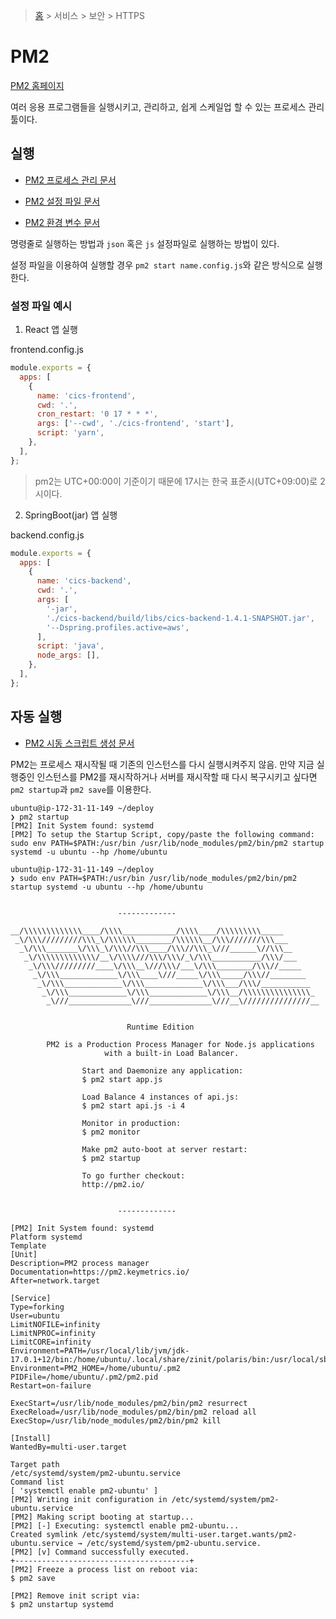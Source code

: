 > [홈](https://github.com/cics-system-team/dev-skills-for-junior-developer#서비스) > 서비스 > 보안 > HTTPS

# PM2

[PM2 홈페이지](https://pm2.keymetrics.io/)

여러 응용 프로그램들을 실행시키고, 관리하고, 쉽게 스케일업 할 수 있는 프로세스 관리 툴이다.

## 실행

- [PM2 프로세스 관리 문서](https://pm2.keymetrics.io/docs/usage/process-management/)

- [PM2 설정 파일 문서](https://pm2.keymetrics.io/docs/usage/application-declaration/)

- [PM2 환경 변수 문서](https://pm2.keymetrics.io/docs/usage/environment/)

명령줄로 실행하는 방법과 `json` 혹은 `js` 설정파일로 실행하는 방법이 있다.

설정 파일을 이용하여 실행할 경우 `pm2 start name.config.js`와 같은 방식으로 실행한다.

### 설정 파일 예시

1. React 앱 실행

frontend.config.js

```javascript
module.exports = {
  apps: [
    {
      name: 'cics-frontend',
      cwd: '.',
      cron_restart: '0 17 * * *',
      args: ['--cwd', './cics-frontend', 'start'],
      script: 'yarn',
    },
  ],
};
```

> pm2는 UTC+00:00이 기준이기 때문에 17시는 한국 표준시(UTC+09:00)로 2시이다.

2. SpringBoot(jar) 앱 실행

backend.config.js

```javascript
module.exports = {
  apps: [
    {
      name: 'cics-backend',
      cwd: '.',
      args: [
        '-jar',
        './cics-backend/build/libs/cics-backend-1.4.1-SNAPSHOT.jar',
        '--Dspring.profiles.active=aws',
      ],
      script: 'java',
      node_args: [],
    },
  ],
};
```

## 자동 실행

- [PM2 시동 스크립트 생성 문서](https://pm2.keymetrics.io/docs/usage/startup/)

PM2는 프로세스 재시작될 때 기존의 인스턴스를 다시 실행시켜주지 않음. 만약 지금 실행중인 인스턴스를 PM2를 재시작하거나 서버를 재시작할 때 다시 복구시키고 싶다면 `pm2 startup`과 `pm2 save`를 이용한다.

```
ubuntu@ip-172-31-11-149 ~/deploy
❯ pm2 startup
[PM2] Init System found: systemd
[PM2] To setup the Startup Script, copy/paste the following command:
sudo env PATH=$PATH:/usr/bin /usr/lib/node_modules/pm2/bin/pm2 startup systemd -u ubuntu --hp /home/ubuntu

ubuntu@ip-172-31-11-149 ~/deploy
❯ sudo env PATH=$PATH:/usr/bin /usr/lib/node_modules/pm2/bin/pm2 startup systemd -u ubuntu --hp /home/ubuntu


                        -------------

__/\\\\\\\\\\\\\____/\\\\____________/\\\\____/\\\\\\\\\_____
 _\/\\\/////////\\\_\/\\\\\\________/\\\\\\__/\\\///////\\\___
  _\/\\\_______\/\\\_\/\\\//\\\____/\\\//\\\_\///______\//\\\__
   _\/\\\\\\\\\\\\\/__\/\\\\///\\\/\\\/_\/\\\___________/\\\/___
    _\/\\\/////////____\/\\\__\///\\\/___\/\\\________/\\\//_____
     _\/\\\_____________\/\\\____\///_____\/\\\_____/\\\//________
      _\/\\\_____________\/\\\_____________\/\\\___/\\\/___________
       _\/\\\_____________\/\\\_____________\/\\\__/\\\\\\\\\\\\\\\_
        _\///______________\///______________\///__\///////////////__


                          Runtime Edition

        PM2 is a Production Process Manager for Node.js applications
                     with a built-in Load Balancer.

                Start and Daemonize any application:
                $ pm2 start app.js

                Load Balance 4 instances of api.js:
                $ pm2 start api.js -i 4

                Monitor in production:
                $ pm2 monitor

                Make pm2 auto-boot at server restart:
                $ pm2 startup

                To go further checkout:
                http://pm2.io/


                        -------------

[PM2] Init System found: systemd
Platform systemd
Template
[Unit]
Description=PM2 process manager
Documentation=https://pm2.keymetrics.io/
After=network.target

[Service]
Type=forking
User=ubuntu
LimitNOFILE=infinity
LimitNPROC=infinity
LimitCORE=infinity
Environment=PATH=/usr/local/lib/jvm/jdk-17.0.1+12/bin:/home/ubuntu/.local/share/zinit/polaris/bin:/usr/local/sbin:/usr/local/bin:/usr/sbin:/usr/bin:/sbin:/bin:/usr/games:/usr/local/games:/snap/bin:/usr/binbin:/usr/sbin:/usr/bin
Environment=PM2_HOME=/home/ubuntu/.pm2
PIDFile=/home/ubuntu/.pm2/pm2.pid
Restart=on-failure

ExecStart=/usr/lib/node_modules/pm2/bin/pm2 resurrect
ExecReload=/usr/lib/node_modules/pm2/bin/pm2 reload all
ExecStop=/usr/lib/node_modules/pm2/bin/pm2 kill

[Install]
WantedBy=multi-user.target

Target path
/etc/systemd/system/pm2-ubuntu.service
Command list
[ 'systemctl enable pm2-ubuntu' ]
[PM2] Writing init configuration in /etc/systemd/system/pm2-ubuntu.service
[PM2] Making script booting at startup...
[PM2] [-] Executing: systemctl enable pm2-ubuntu...
Created symlink /etc/systemd/system/multi-user.target.wants/pm2-ubuntu.service → /etc/systemd/system/pm2-ubuntu.service.
[PM2] [v] Command successfully executed.
+---------------------------------------+
[PM2] Freeze a process list on reboot via:
$ pm2 save

[PM2] Remove init script via:
$ pm2 unstartup systemd


```

##
